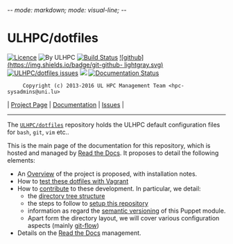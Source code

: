 -*- mode: markdown; mode: visual-line;  -*-

# ULHPC/dotfiles

[![Licence](https://img.shields.io/badge/license-GPL--3.0-blue.svg)](http://www.gnu.org/licenses/gpl-3.0.html) ![By ULHPC](https://img.shields.io/badge/by-ULHPC-blue.svg)  [![Build Status](https://travis-ci.org/ULHPC/dotfiles.svg?branch=feature/falkor_import)](https://travis-ci.org/ULHPC/dotfiles) [![github](https://img.shields.io/badge/git-github- lightgray.svg)](https://github.com/ULHPC/dotfiles) [![ULHPC/dotfiles issues](https://img.shields.io/github/issues/ULHPC/dotfiles.svg)](https://github.com/ULHPC/dotfiles/issues) ![](https://img.shields.io/github/stars/ULHPC/dotfiles.svg) [![Documentation Status](https://readthedocs.org/projects/ulhpc-dotfiles/badge/?version=latest)](https://readthedocs.org/projects/ulhpc-dotfiles/?badge=latest)

         Copyright (c) 2013-2016 UL HPC Management Team <hpc-sysadmins@uni.lu>

| [Project Page](https://github.com/ULHPC/dotfiles) | [Documentation](http://ulhpc-dotfiles.readthedocs.org/en/latest/) | [Issues](https://github.com/ULHPC/dotfiles/issues) |

-----------
The [`ULHPC/dotfiles`](https://github.com/ULHPC/dotfiles) repository holds the ULHPC default configuration files for `bash`, `git`, `vim` etc..

This is the main page of the documentation for this repository, which is hosted and managed by [Read the Docs](http://ulhpc-dotfiles.readthedocs.org/en/latest/).
It proposes to detail the following elements:

* An [Overview](overview.md) of the project is proposed, with installation notes.
* How to [test these dotfiles with Vagrant](vagrant.md)
* How to [contribute](contributing/index.md) to these development. In particular, we detail:
     - the [directory tree structure](contributing/layout.md)
	 - the steps to follow to [setup this repository](contributing/setup.md)
	 - information as regard the [semantic versioning](contributing/versioning.md) of this Puppet module.
     - Apart form the directory layout, we will cover various configuration aspects (mainly [git-flow](https://github.com/nvie/gitflow))
* Details on the [Read the Docs](http://ulhpc-dotfiles.readthedocs.org/en/latest/) management.
